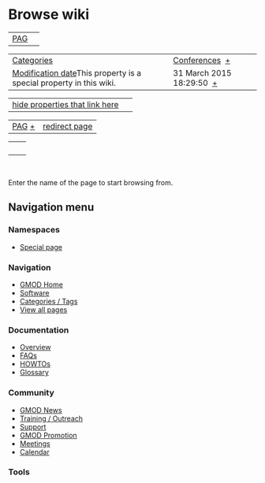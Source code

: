 



<span id="top"></span>




# <span dir="auto">Browse wiki</span>






|                                                             |     |
|-------------------------------------------------------------|-----|
| <a href="/wiki/PAG" class="mw-redirect" title="PAG">PAG</a> |     |

|  |  |
|----|----|
| [Categories](/wiki/Special%253ACategories "Special%253ACategories") | <span class="smwb-value">[Conferences](/wiki/Category%253AConferences "Category%253AConferences")  <span class="smwsearch">[+](/wiki/Special%253ASearchByProperty/Conferences "Special%253ASearchByProperty/Conferences")</span></span> |
| <span class="smw-highlighter" data-type="1" state="inline" data-title="Property"><span class="smwbuiltin">[Modification date](/wiki/Property:Modification_date "Property:Modification date")</span><span class="smwttcontent">This property is a special property in this wiki.</span></span> | <span class="smwb-value">31 March 2015 18:29:50  <span class="smwsearch">[+](/wiki/Special%253ASearchByProperty/Modification-20date/31-20March-202015-2018:29:50 "Special%253ASearchByProperty/Modification-20date/31-20March-202015-2018:29:50")</span></span> |

<span id="smw_browse_incoming"></span>

|  |  |
|----|----|
| [hide properties that link here](/mediawiki/index.php?title=Special:Browse&offset=0&dir=out&article=PAG)  |  |

|  |  |
|----|----|
| <span class="smwb-ivalue"><a href="/wiki/PAG" class="mw-redirect" title="PAG">PAG</a> <span class="smwbrowse">[+](/wiki/Special%253ABrowse/PAG "Special%253ABrowse/PAG")</span></span> | [redirect page](/wiki/Special:ListRedirects "Special:ListRedirects") |

|     |     |
|-----|-----|
|     |     |

 

Enter the name of the page to start browsing from.  








## Navigation menu



### Namespaces

- <span id="ca-nstab-special">[Special
  page](/wiki/Special%253ABrowse/PAG "This is a special page, you cannot edit the page itself")</span>






### Navigation



- <span id="n-GMOD-Home">[GMOD Home](/wiki/Main_Page)</span>
- <span id="n-Software">[Software](/wiki/GMOD_Components)</span>
- <span id="n-Categories-.2F-Tags">[Categories /
  Tags](/wiki/Categories)</span>
- <span id="n-View-all-pages">[View all
  pages](/wiki/Special:AllPages)</span>




### Documentation



- <span id="n-Overview">[Overview](/wiki/Overview)</span>
- <span id="n-FAQs">[FAQs](/wiki/Category%253AFAQ)</span>
- <span id="n-HOWTOs">[HOWTOs](/wiki/Category%253AHOWTO)</span>
- <span id="n-Glossary">[Glossary](/wiki/Glossary)</span>




### Community



- <span id="n-GMOD-News">[GMOD News](/wiki/GMOD_News)</span>
- <span id="n-Training-.2F-Outreach">[Training /
  Outreach](/wiki/Training_and_Outreach)</span>
- <span id="n-Support">[Support](/wiki/Support)</span>
- <span id="n-GMOD-Promotion">[GMOD
  Promotion](/wiki/GMOD_Promotion)</span>
- <span id="n-Meetings">[Meetings](/wiki/Meetings)</span>
- <span id="n-Calendar">[Calendar](/wiki/Calendar)</span>




### Tools












<!-- -->




